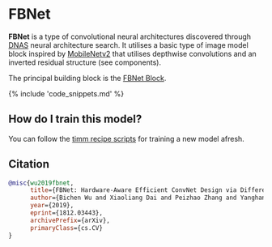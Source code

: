 # FBNet

**FBNet** is a type of convolutional neural architectures discovered through [DNAS](https://paperswithcode.com/method/dnas) neural architecture search. It utilises a basic type of image model block inspired by [MobileNetv2](https://paperswithcode.com/method/mobilenetv2) that utilises depthwise convolutions and an inverted residual structure (see components).

The principal building block is the [FBNet Block](https://paperswithcode.com/method/fbnet-block).

{% include 'code_snippets.md' %}

## How do I train this model?

You can follow the [timm recipe scripts](https://rwightman.github.io/pytorch-image-models/scripts/) for training a new model afresh.

## Citation

```BibTeX
@misc{wu2019fbnet,
      title={FBNet: Hardware-Aware Efficient ConvNet Design via Differentiable Neural Architecture Search}, 
      author={Bichen Wu and Xiaoliang Dai and Peizhao Zhang and Yanghan Wang and Fei Sun and Yiming Wu and Yuandong Tian and Peter Vajda and Yangqing Jia and Kurt Keutzer},
      year={2019},
      eprint={1812.03443},
      archivePrefix={arXiv},
      primaryClass={cs.CV}
}
```

<!--
Type: model-index
Collections:
- Name: FBNet
  Paper:
    Title: 'FBNet: Hardware-Aware Efficient ConvNet Design via Differentiable Neural
      Architecture Search'
    URL: https://paperswithcode.com/paper/fbnet-hardware-aware-efficient-convnet-design
Models:
- Name: fbnetc_100
  In Collection: FBNet
  Metadata:
    FLOPs: 508940064
    Parameters: 5570000
    File Size: 22525094
    Architecture:
    - 1x1 Convolution
    - Convolution
    - Dense Connections
    - Dropout
    - FBNet Block
    - Global Average Pooling
    - Softmax
    Tasks:
    - Image Classification
    Training Techniques:
    - SGD with Momentum
    - Weight Decay
    Training Data:
    - ImageNet
    Training Resources: 8x GPUs
    ID: fbnetc_100
    LR: 0.1
    Epochs: 360
    Layers: 22
    Dropout: 0.2
    Crop Pct: '0.875'
    Momentum: 0.9
    Batch Size: 256
    Image Size: '224'
    Weight Decay: 0.0005
    Interpolation: bilinear
  Code: https://github.com/rwightman/pytorch-image-models/blob/9a25fdf3ad0414b4d66da443fe60ae0aa14edc84/timm/models/efficientnet.py#L985
  Weights: https://github.com/rwightman/pytorch-image-models/releases/download/v0.1-weights/fbnetc_100-c345b898.pth
  Results:
  - Task: Image Classification
    Dataset: ImageNet
    Metrics:
      Top 1 Accuracy: 75.12%
      Top 5 Accuracy: 92.37%
-->
